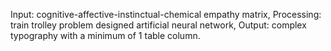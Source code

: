Input: cognitive-affective-instinctual-chemical empathy matrix,
Processing: train trolley problem designed artificial neural network,
Output: complex typography with a minimum of 1 table column.

